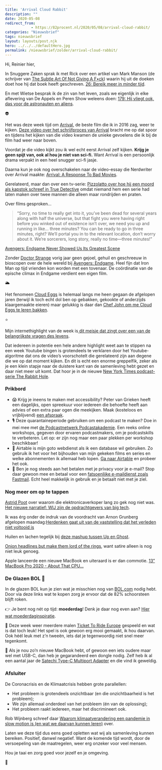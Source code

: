 ```yaml
---
title: 'Arrival Cloud Rabbit'
description: ""
date: 2020-05-08
redirect_from: 
            - https://82procent.nl/2020/05/08/arrival-cloud-rabbit/
categories: "Nieuwsbrief"
tags: nieuwsbrief	
layout: layouts/post.njk
hero: ../../../defaultHero.jpg
permalink: /nieuwsbrief/zolder/arrival-cloud-rabbit/
---
```

<!-- wp:paragraph -->

Hi, Reinier hier,

<!-- /wp:paragraph -->

<!-- wp:paragraph -->

In Snuggere Zaken sprak ik met Rick over een artikel van Mark Manson (de schrijver van [The Subtle Art Of Not Giving A F•ck](https://partner.bol.com/click/click?p=2&t=url&s=1066120&f=TXL&url=https%3A%2F%2Fwww.bol.com%2Fnl%2Ff%2Fthe-subtle-art-of-not-giving-a-f-ck%2F9200000056625922%2F&name=The%20Subtle%20Art)) waarin hij uit de doeken doet hoe hij dat boek heeft geschreven. [26: Bereik meer in minder tijd](https://www.snuggerezaken.nl/26).

<!-- /wp:paragraph -->

<!-- wp:paragraph -->

En met Wietse besprak ik de zin van het leven, zoals we eigenlijk in elke aflevering van De Appels en Peren Show weleens doen: [179: Hij vliegt ook, das voor de astronauten en aliens](https://www.appelsenperenshow.nl/179).

<!-- /wp:paragraph -->

<!-- wp:paragraph -->

👽

<!-- /wp:paragraph -->

<!-- wp:paragraph -->

Het was deze week tijd om [Arrival](https://www.imdb.com/title/tt2543164/), de beste film die ik in 2016 zag, weer te kijken. [Deze video over het schrijfproces van Arrival](https://www.youtube.com/watch?v=WDXlaa9JpuI) bracht me op dat spoor en tijdens het kijken van die video kwamen de unieke gevoelens die ik bij de film had weer naar boven.

<!-- /wp:paragraph -->

<!-- wp:paragraph -->

Voordat je die video kijkt zou ik wel echt eerst Arrival zelf kijken. **Krijg je geen spijt van, ook al hou je niet van sci-fi.** Want Arrival is een persoonlijk drama verpakt in een heel snugger sci-fi jasje.

<!-- /wp:paragraph -->

<!-- wp:paragraph -->

Daarna kun je ook nog overschakelen naar de video-essay die Nerdwriter over Arrival maakte: [Arrival: A Response To Bad Movies](https://www.youtube.com/watch?v=z18LY6NME1s).

<!-- /wp:paragraph -->

<!-- wp:paragraph -->

Gerelateerd, maar dan over een tv-serie: [Pizzolatto over hoe hij een moord als kapstok schreef in True Detective](https://www.youtube.com/watch?v=2hPn-23N8q4) omdat niemand hem een serie had laten maken over twee mannen die alleen maar rondrijden en praten.

<!-- /wp:paragraph -->

<!-- wp:paragraph -->

Over films gesproken…

<!-- /wp:paragraph -->

<!-- wp:quote -->

> “Sorry, no time to really get into it, you’ve been dead for several years along with half the universe, but that fight you were having right before you winked out of existence isn’t over, we need you up and running in like… three minutes? You can be ready to go in three minutes, right? We’ll portal you in to the relevant location, don’t worry about it. We’re sorcerers, long story, really no time—three minutes!”

<!-- /wp:quote -->

<!-- wp:paragraph -->

[Avengers: Endgame Never Showed Us Its Greatest Scene](https://www.tor.com/2020/04/27/avengers-endgame-never-showed-us-its-greatest-scene/?utm_source=exacttarget&utm_medium=newsletter&utm_term=tordotcom-tordotcomnewsletter&utm_content=na-readblog-blogpost&utm_campaign=tordotcom&e=f13da4aeb8f04c1de8775a1016869cef495f446d728b3c96283c1d7c1a07ac73)

<!-- /wp:paragraph -->

<!-- wp:paragraph -->

Zonder [Doctor Strange](<https://en.wikipedia.org/wiki/Doctor_Strange_(2016_film)>) vorig jaar geen gejoel, gehuil en geschreeuw in bioscopen over de hele wereld bij [Avengers: Endgame](https://en.wikipedia.org/wiki/Avengers:_Endgame). Heel fijn dat Iron Man op tijd vrienden kon worden met een tovenaar. De coördinatie van de epische climax in Endgame verdient een eigen film.

<!-- /wp:paragraph -->

<!-- wp:paragraph -->

🌥

<!-- /wp:paragraph -->

<!-- wp:paragraph -->

Het fenomeen [Cloud Eggs](https://www.simplyrecipes.com/recipes/egg_nests/) is helemaal langs me heen gegaan de afgelopen jaren (terwijl ik toch echt dol ben op gebakken, gekookte of anderzijds klaargemaakte eieren) maar gelukkig is daar dan [Chef John om me Cloud Eggs te leren bakken](https://youtu.be/oPp6dtmiGo0).

<!-- /wp:paragraph -->

<!-- wp:paragraph -->

⭐️

<!-- /wp:paragraph -->

<!-- wp:paragraph -->

Mijn internethighlight van de week is[ dit meisje dat zingt over een van de belangrijkste vragen des levens](https://twitter.com/LisaRieffel/status/1256599946226102272).

<!-- /wp:paragraph -->

<!-- wp:paragraph -->

Dat iedereen in potentie een hele andere highlight weet aan te stippen na een week Youtube bingen is grotendeels te verklaren door het Youtube-algoritme dat ons de video’s voorschotelt die gerelateerd zijn aan degene die we op dat moment kijken. En dit is echt een enorme greppelfik, zeker als je een klein stapje naar de duistere kant van de samenleving hebt gezet en daar niet meer uit komt. Dat hoor je in de nieuwe [New York Times podcast-serie The Rabbit Hole](https://www.nytimes.com/2020/04/16/podcasts/rabbit-hole-internet-youtube-virus.html).

<!-- /wp:paragraph -->

<!-- wp:heading {"level":3} -->

### Prikbord

<!-- /wp:heading -->

<!-- wp:list -->

- 😱 Krijg je ineens te maken met accessibility? Peter van Grieken heeft een dagelijks, open spreekuur voor iedereen die behoefte heeft aan advies of een extra paar ogen die meekijken. Maak (kosteloos en vrijblijvend) [een afspraak](https://frozenrockets.nl/office-hours).
- 🎙 Deze quarantaineperiode gebruiken om een podcast te maken? Doe in mei mee met [de Podcastnetwerk Podcastakademie](https://www.podcastnetwerk.nl/doe-mee-aan-de-podcastakademie/). Een reeks online workshops, gegeven door ervaren podcastmakers, om je podcastskills te verbeteren. Let op: er zijn nog maar een paar plekken per workshop beschikbaar!
- 📒 Airtable is mijn goto webdienst als ik een database wil gebruiken. Zo gebruik ik het voor het bijhouden van mijn gekeken films en series en welke abonnementen ik allemaal heb lopen. [Ga naar Airtable](https://airtable.com/invite/r/W0nbwRR1) en probeer het ook.
- 📧 Ben je nog steeds aan het betalen met je privacy voor je e-mail? Stop daar gewoon mee en betaal voor een [fatsoenlijke e-maildienst zoals Fastmail](https://www.fastmail.com/?STKI=16948328). Echt heel makkelijk in gebruik en je betaalt niet met je ziel.

<!-- /wp:list -->

<!-- wp:heading {"level":3} -->

### Nog meer om op te tappen

<!-- /wp:heading -->

<!-- wp:paragraph -->

[Astrid Poot](https://astridpoot.nl/over-ons/) over waarom die elektronicaverkoper lang zo gek nog niet was. [Het nieuwe narratief: WIJ zijn de opdrachtgevers van big tech](https://astridpoot.nl/2020/05/04/het-nieuwe-narratief/).

<!-- /wp:paragraph -->

<!-- wp:paragraph -->

Ik was érg onder de indruk van de voordracht van Arnon Grunberg afgelopen maandag:[Herdenken gaat uit van de vaststelling dat het verleden niet voltooid is](https://www.volkskrant.nl/cultuur-media/herdenken-gaat-uit-van-de-vaststelling-dat-het-verleden-niet-voltooid-is~beb74e89/?utm_campaign=shared_earned&utm_medium=social&utm_source=copylink)

<!-- /wp:paragraph -->

<!-- wp:paragraph -->

Huilen en lachen tegelijk bij [deze mashup tussen Up en Ghost](https://www.kungfugrippe.com/post/190596161284/justtwothings-what-the-fuck).

<!-- /wp:paragraph -->

<!-- wp:paragraph -->

[Onion headlines but make them lord of the rings](https://twitter.com/laurbarbq/status/1257104372984668160), want satire alleen is nog niet leuk genoeg.

<!-- /wp:paragraph -->

<!-- wp:paragraph -->

Apple lanceerde een nieuwe MacBook en uiteraard is er dan commotie. [13” MacBook Pro 2020 - About That CPU…](https://www.youtube.com/watch?v=-hSOuK7qBgM)

<!-- /wp:paragraph -->

<!-- wp:heading {"level":3} -->

### De Glazen BOL 🔮

<!-- /wp:heading -->

<!-- wp:paragraph -->

In de glazen BOL kun je zien wat je misschien nog van [BOL.com](https://partner.bol.com/click/click?p=2&t=url&s=1066120&f=TXL&url=https%3A%2F%2Fwww.bol.com%2Fnl%2F&name=de%20winkel%20van%20ons%20allemaal) nodig hebt. Door via deze links wat te kopen zorg je ervoor dat de 82% schoorsteen blijft roken.

<!-- /wp:paragraph -->

<!-- wp:paragraph -->

👉 Je bent nog nét op tijd: **moederdag**! Denk je daar nog even aan? [Hier wat moederdaginspiratie](https://partner.bol.com/click/click?p=2&t=url&s=1066120&f=TXL&url=https%3A%2F%2Fwww.bol.com%2Fnl%2Fm%2Fmoederdag%2F&name=Moederdagcadeau%20kopen%3F%20Vind%20het%20perfecte%20moede…).

<!-- /wp:paragraph -->

<!-- wp:paragraph -->

🚂 Deze week weer meerdere malen [Ticket To Ride Europe](https://partner.bol.com/click/click?p=2&t=url&s=1066120&f=TXL&url=https%3A%2F%2Fwww.bol.com%2Fnl%2Fp%2Fticket-to-ride-europe-bordspel%2F1004004006510342%2F&name=Ticket%20to%20Ride%20Europe%20-%20Bordspel) gespeeld en wat is dat toch leuk! Het spel is ook gewoon erg mooi gemaakt, ik hou daarvan. Ook héél leuk met z’n tweeën, iets dat je tegenwoordig niet snel meer tegenkomt.

<!-- /wp:paragraph -->

<!-- wp:paragraph -->

🍎 Als je nou zo’n nieuwe MacBook hebt, of gewoon een iets oudere maar wel met USB-C, dan heb je gegarandeerd een dongle nodig. Zelf heb ik al een aantal jaar de [Satechi Type-C Multiport Adapter](https://partner.bol.com/click/click?p=2&t=url&s=1066120&f=TXL&url=https%3A%2F%2Fwww.bol.com%2Fnl%2Fp%2Fsatechi-type-c-multi-port-adapter-4k-ethernet-space-grey-v2%2F9200000092681415%2F&name=Satechi%20TYPE-C%20Multi-Port%20Adapter%204K%20Ethernet%20…) en die vind ik geweldig.

<!-- /wp:paragraph -->

<!-- wp:heading {"level":3} -->

### Afsluiter

<!-- /wp:heading -->

<!-- wp:paragraph -->

De Coronacrisis en de Klimaatcrisis hebben grote parallellen:

<!-- /wp:paragraph -->

<!-- wp:list -->

- Het probleem is grotendeels onzichtbaar (en die onzichtbaarheid is het probleem);
- We zijn allemaal onderdeel van het probleem (én van de oplossing);
- Het probleem raakt iedereen, maar het discrimineert ook.

<!-- /wp:list -->

<!-- wp:paragraph -->

Rob Wijnberg schreef daar [Waarom klimaatverandering een pandemie in slow motion is (en wat we daarvan kunnen leren)](https://decorrespondent.nl/11220/waarom-klimaatverandering-een-pandemie-in-slow-motion-is-en-wat-we-daarvan-kunnen-leren/287568600-7a1153b9?pk_campaign=daily&mc_cid=4c654ec4cd&mc_eid=826fe33832) over.

<!-- /wp:paragraph -->

<!-- wp:paragraph -->

Laten we deze tijd dus eens goed opletten wat wij als samenleving kunnen bereiken. Positief, danwel negatief. Want de komende tijd wordt, door de versoepeling van de maatregelen, weer erg onzeker voor veel mensen.

<!-- /wp:paragraph -->

<!-- wp:paragraph -->

Hou je taai en zorg goed voor jezelf en je omgeving.

<!-- /wp:paragraph -->

<!-- wp:paragraph -->

👋

<!-- /wp:paragraph -->

<!-- wp:block {"ref":214} /-->
